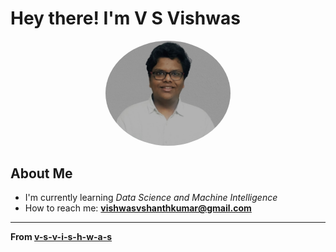 
# Hey there! I'm V S Vishwas

<div align="center">
  <img src="profile.jpeg" width="200" style="border-radius: 50%;" alt="Your Name"/>
</div>

## About Me

- I'm currently learning *Data Science and Machine Intelligence*
- How to reach me: **vishwasvshanthkumar@gmail.com**

---

**From [v-s-v-i-s-h-w-a-s](https://github.com/v-s-v-i-s-h-w-a-s)**

</div>

<!--
**v-s-vish03/v-s-vish03** is a ✨ _special_ ✨ repository because its `README.md` (this file) appears on your GitHub profile.

Here are some ideas to get you started:

- 🔭 I’m currently working on ...
- 🌱 I’m currently learning ...
- 👯 I’m looking to collaborate on ...
- 🤔 I’m looking for help with ...
- 💬 Ask me about ...
- 📫 How to reach me: ...
- 😄 Pronouns: ...
- ⚡ Fun fact: ...
-->
